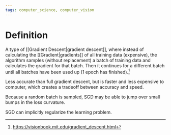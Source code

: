 ```yaml
---
tags: computer_science, computer_vision
---
```


# Definition

A type of [[Gradient Descent|gradient descent]], where instead of calculating the [[Gradient|gradients]] of all training data (expensive), the algorithm samples (without replacement) a batch of training data and calculates the gradient for that batch. Then it continues for a different batch until all batches have been used up ($1$ epoch has finished).[^1]

Less accurate than full gradient descent, but is faster and less expensive to computer, which creates a tradeoff between accuracy and speed.

Because a random batch is sampled, SGD may be able to jump over small bumps in the loss curvature.

SGD can implicitly regularize the learning problem.

[^1]: https://visionbook.mit.edu/gradient_descent.html